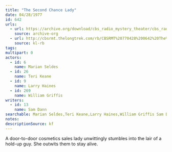 ```yaml
---
title: "The Second Chance Lady"
date: 04/28/1977
id: 642
urls: 
  - url: https://archive.org/download/cbs_radio_mystery_theater/cbs_radio_mystery_theater-0601-0650.zip/cbs_radio_mystery_theater-0601-0650%2Fcbsrmt_0642_the_second_chance_lady.mp3
    source: archive-org
  - url: http://cbsrmt.thelongtrek.com/rb/CBSRMT%20770428%200642%20The%20Second%20Chance%20Lady_wbbm_rb%20levels.mp3
    source: kl-rb
tags: 
multipart: 0
actors:  
  - id: 6
    name: Marian Seldes  
  - id: 26
    name: Teri Keane  
  - id: 9
    name: Larry Haines  
  - id: 269
    name: William Griffis
writers:  
  - id: 13
    name: Sam Dann
searchable: Marian Seldes,Teri Keane,Larry Haines,William Griffis Sam Dann
notes: 
descriptionSource: kf
---
```

A door-to-door cosmetics sales lady unwittingly stumbles into the lair of a hold-up guy. She outwits them to stay alive.